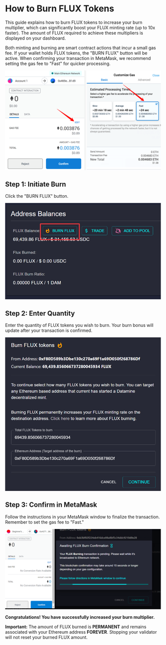 # How to Burn FLUX Tokens

This guide explains how to burn FLUX tokens to increase your burn multiplier, which can significantly boost your FLUX minting rate (up to 10x faster). The amount of FLUX required to achieve these multipliers is displayed on your dashboard.

Both minting and burning are smart contract actions that incur a small gas fee. If your wallet holds FLUX tokens, the "BURN FLUX" button will be active. When confirming your transaction in MetaMask, we recommend setting the gas fee to "Fast" for quicker processing.

![Burning](../../helpArticles/assets/images/pngs/burningFlux/burningFlux1.png)

## Step 1: Initiate Burn
Click the "BURN FLUX" button.

![Burning](../../helpArticles/assets/images/pngs/burningFlux/burningFlux2.png#_maxWidth=512)

## Step 2: Enter Quantity
Enter the quantity of FLUX tokens you wish to burn. Your burn bonus will update after your transaction is confirmed.

![Burning](../../helpArticles/assets/images/pngs/burningFlux/burningFlux3.png#_maxWidth=512)

## Step 3: Confirm in MetaMask
Follow the instructions in your MetaMask window to finalize the transaction. Remember to set the gas fee to "Fast."

![Burning](../../helpArticles/assets/images/pngs/burningFlux/burningFlux4.png)

**Congratulations! You have successfully increased your burn multiplier.**

**Important:** The amount of FLUX burned is **PERMANENT** and remains associated with your Ethereum address **FOREVER**. Stopping your validator will not reset your burned FLUX amount.
